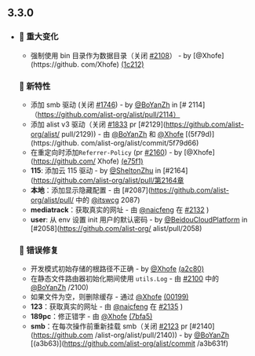 ## 3.3.0

- ### 🚨 重大变化

  - 强制使用 bin 目录作为数据目录（关闭 [#2108](https://github.com/alist-org/alist/issues/2108)） - by [@Xhofe](https://github. com/Xhofe) [(1c212)](https://github.com/alist-org/alist/commit/1c212f6)

  ### 🚀 新特性

  - 添加 smb 驱动 (关闭 [#1746](https://github.com/alist-org/alist/issues/1746)) - by [@BoYanZh](https://github.com/BoYanZh) in [# 2114]（https://github.com/alist-org/alist/pull/2114）
  - 添加 alist v3 驱动（关闭 [#1833](https://github.com/alist-org/alist/issues/1833) pr [#2129](https://github.com/alist-org/alist/ pull/2129)) - 由 [@BoYanZh](https://github.com/BoYanZh) 和 [@Xhofe](https://github.com/Xhofe) [(5f79d)](https://github. com/alist-org/alist/commit/5f79d66)
  - 在重定向时添加`Referrer-Policy` (pr [#2160](https://github.com/alist-org/alist/pull/2160)) - by [@Xhofe](https://github.com/ Xhofe) [(e75f1)](https://github.com/alist-org/alist/commit/e75f19e)
  - **115**: 添加云 115 驱动 - by [@SheltonZhu](https://github.com/SheltonZhu) in [#2164](https://github.com/alist-org/alist/pull/第2164章
  - **本地**：添加显示隐藏配置 - 由 [#2087](https://github.com/alist-org/alist/pull/ 中的 [@itswcg](https://github.com/itswcg) 2087)
  - **mediatrack**：获取真实的网址 - 由 [@naicfeng](https://github.com/naicfeng) 在 [#2132](https://github.com/alist-org/alist/pull/2132) )
  - **user**: 从 env 设置 init 用户的默认密码 - by [@BeidouCloudPlatform](https://github.com/BeidouCloudPlatform) in [#2058](https://github.com/alist-org/ alist/pull/2058)

  ### 🐞 错误修复

  - 开发模式初始存储的根路径不正确 - by [@Xhofe](https://github.com/Xhofe) [(a2c80)](https://github.com/alist-org/alist/commit/a2c808c )
  - 在静态文件路由器初始化期间使用 `utils.Log` - 由 [#2100](https://github.com/alist-org/alist/pull) 中的 [@BoYanZh](https://github.com/BoYanZh) /2100)
  - 如果文件为空，则删除缓存 - 通过 [@Xhofe](https://github.com/Xhofe) [(00199)](https://github.com/alist-org/alist/commit/0019959)
  - **123**：获取真实的网址 - 由 [@naicfeng](https://github.com/naicfeng) 在 [#2135](https://github.com/alist-org/alist/pull/2135) )
  - **189pc**：修正错字 - 由 [@Xhofe](https://github.com/Xhofe) [(7bfa5)](https://github.com/alist-org/alist/commit/7bfa587)
  - **smb**：在每次操作前重新挂载 smb（关闭 [#2123](https://github.com/alist-org/alist/issues/2123) pr [#2140](https://github.com /alist-org/alist/pull/2140)) - by [@BoYanZh](https://github.com/BoYanZh) [(a3b63)](https://github.com/alist-org/alist/commit /a3b631f)